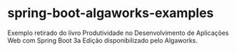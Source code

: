 # spring-boot-algaworks-examples
Exemplo retirado do livro Produtividade no Desenvolvimento de Aplicações Web com Spring Boot 3a Edição disponibilizado pelo Algaworks.
